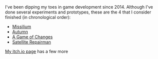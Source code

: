 I've been dipping my toes in game development since 2014. Although I've done several experiments and prototypes, these are the 4 that I consider finished (in chronological order):

- [Missilium](https://nunodonato.itch.io/missilium)
- [Autumn](https://nunodonato.itch.io/autumn)
- [A Game of Changes](https://nunodonato.itch.io/a-game-of-changes)
- [Satellite Repairman](https://nunodonato.itch.io/satellite-repairman)

[My itch.io page](https://nunodonato.itch.io/) has a few more
